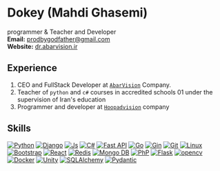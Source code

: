 # Dokey (Mahdi Ghasemi)

<p>
programmer & Teacher and Developer<br>
<b>Email:</b> <a href="mailto:prodbygodfather@gmail.com">prodbygodfather@gmail.com</a><br>
<b>Website:</b> <a target="_blank" href="https://dr.abarvision.ir">dr.abarvision.ir</a>
</p>


  ## Experience
1. CEO and FullStack Developer at <a href='https://github.com/abarvision/'>`AbarVision`</a> Company.
2. Teacher of `python` and `c#` courses in accredited schools 01 under the supervision of Iran's education
3. Programmer and developer at <a href='https://github.com//hoopadvision/'>`Hoopadvision`</a> company

  ## Skills
[![Python](https://img.shields.io/badge/python-%2320232a.svg?style=for-the-badge&logo=python)](https://github.com//prodbygodfather)
[![Django](https://img.shields.io/badge/django-%2320232a.svg?style=for-the-badge&logo=django)](https://github.com//prodbygodfather)
[![Js](https://img.shields.io/badge/java%20script-%2320232a.svg?style=for-the-badge&logo=javascript)](https://github.com//prodbygodfather)
[![C#](https://img.shields.io/badge/C%20Sharp-%2320232a.svg?style=for-the-badge&logo=csharp)](https://github.com//prodbygodfather)
[![Fast API](https://img.shields.io/badge/fastapi-%2320232a.svg?style=for-the-badge&logo=fastapi)](https://github.com//prodbygodfather)
[![Go](https://img.shields.io/badge/Go%20Lang-%2320232a.svg?style=for-the-badge&logo=go)](https://github.com//prodbygodfather)
[![Gin](https://img.shields.io/badge/gin-%2320232a.svg?style=for-the-badge&logo=gin)](https://github.com//prodbygodfather)
[![Git](https://img.shields.io/badge/git-%2320232a.svg?style=for-the-badge&logo=git)](https://github.com//prodbygodfather)
[![Linux](https://img.shields.io/badge/linux-%2320232a.svg?style=for-the-badge&logo=linux)](https://github.com//prodbygodfather)
[![Bootstrap](https://img.shields.io/badge/bootstrap-%2320232a.svg?style=for-the-badge&logo=bootstrap)](https://github.com//prodbygodfather)
[![React](https://img.shields.io/badge/react-%2320232a.svg?style=for-the-badge&logo=react)](https://github.com//prodbygodfather)
[![Redis](https://img.shields.io/badge/redis-%2320232a.svg?style=for-the-badge&logo=redis)](https://github.com//prodbygodfather)
[![Mongo DB](https://img.shields.io/badge/mongodb-%2320232a.svg?style=for-the-badge&logo=mongodb)](https://github.com//prodbygodfather)
[![PhP](https://img.shields.io/badge/php-%2320232a.svg?style=for-the-badge&logo=php)](https://github.com//prodbygodfather)
[![Flask](https://img.shields.io/badge/flask-%2320232a.svg?style=for-the-badge&logo=flask)](https://github.com//prodbygodfather)
[![opencv](https://img.shields.io/badge/opencv-%2320232a.svg?style=for-the-badge&logo=opencv)](https://github.com//prodbygodfather)
[![Docker](https://img.shields.io/badge/docker-%2320232a.svg?style=for-the-badge&logo=docker)](https://github.com//prodbygodfather)
[![Unity](https://img.shields.io/badge/unity-%2320232a.svg?style=for-the-badge&logo=unity)](https://github.com//prodbygodfather)
[![SQLAlchemy](https://img.shields.io/badge/SQLAlchemy-%2320232a.svg?style=for-the-badge&logo=sqlalchemy)](https://github.com/prodbygodfather)
[![Pydantic](https://img.shields.io/badge/pydantic-%2320232a.svg?style=for-the-badge&logo=pydantic)](https://github.com/prodbygodfather)
